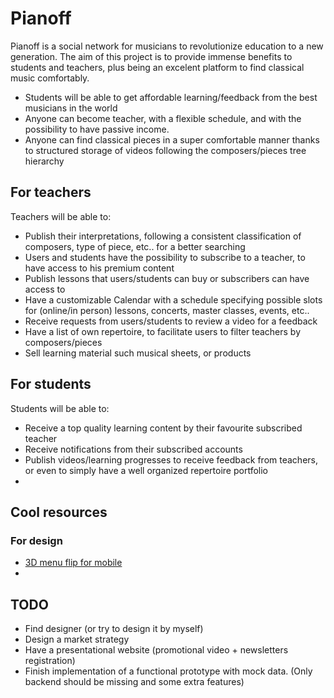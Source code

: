# Pianoff
Pianoff is a social network for musicians to revolutionize education to a new generation. The aim of this project is to provide immense benefits to students and
teachers, plus being an excelent platform to find classical music comfortably.
- Students will be able to get affordable learning/feedback from the best musicians in the world
- Anyone can become teacher, with a flexible schedule, and with the possibility to have passive income.
- Anyone can find classical pieces in a super comfortable manner thanks to structured storage of videos following the composers/pieces tree hierarchy

## For teachers
Teachers will be able to:
 - Publish their interpretations, following a consistent classification of composers, type of piece, etc.. for a better searching
 - Users and students have the possibility to subscribe to a teacher, to have access to his premium content
 - Publish lessons that users/students can buy or subscribers can have access to
 - Have a customizable Calendar with a schedule specifying possible slots for (online/in person) lessons, concerts, master classes, events, etc..
 - Receive requests from users/students to review a video for a feedback
 - Have a list of own repertoire, to facilitate users to filter teachers by composers/pieces
 - Sell learning material such musical sheets, or products
 
## For students
Students will be able to:
 - Receive a top quality learning content by their favourite subscribed teacher
 - Receive notifications from their subscribed accounts
 - Publish videos/learning progresses to receive feedback from teachers, or even to simply have a well organized repertoire portfolio
 - 

## Cool resources
### For design
 - [3D menu flip for mobile](https://dribbble.com/shots/4773637-3D-flip-menu)
 - 
 
 
 ## TODO
  - Find designer (or try to design it by myself)
  - Design a market strategy
  - Have a presentational website (promotional video + newsletters registration)
  - Finish implementation of a functional prototype with mock data. (Only backend should be missing and some extra features)
 
         
         
         
